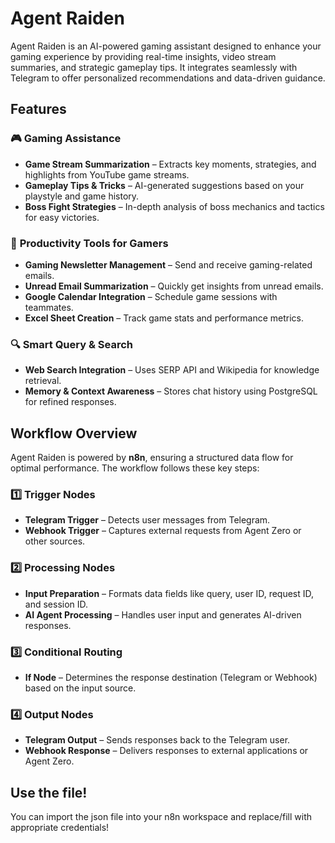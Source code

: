 # Agent Raiden

Agent Raiden is an AI-powered gaming assistant designed to enhance your gaming experience by providing real-time insights, video stream summaries, and strategic gameplay tips. It integrates seamlessly with Telegram to offer personalized recommendations and data-driven guidance.

## Features

### 🎮 **Gaming Assistance**
- **Game Stream Summarization** – Extracts key moments, strategies, and highlights from YouTube game streams.
- **Gameplay Tips & Tricks** – AI-generated suggestions based on your playstyle and game history.
- **Boss Fight Strategies** – In-depth analysis of boss mechanics and tactics for easy victories.

### 📩 **Productivity Tools for Gamers**
- **Gaming Newsletter Management** – Send and receive gaming-related emails.
- **Unread Email Summarization** – Quickly get insights from unread emails.
- **Google Calendar Integration** – Schedule game sessions with teammates.
- **Excel Sheet Creation** – Track game stats and performance metrics.

### 🔍 **Smart Query & Search**
- **Web Search Integration** – Uses SERP API and Wikipedia for knowledge retrieval.
- **Memory & Context Awareness** – Stores chat history using PostgreSQL for refined responses.

## Workflow Overview

Agent Raiden is powered by **n8n**, ensuring a structured data flow for optimal performance. The workflow follows these key steps:

### 1️⃣ **Trigger Nodes**
- **Telegram Trigger** – Detects user messages from Telegram.
- **Webhook Trigger** – Captures external requests from Agent Zero or other sources.

### 2️⃣ **Processing Nodes**
- **Input Preparation** – Formats data fields like query, user ID, request ID, and session ID.
- **AI Agent Processing** – Handles user input and generates AI-driven responses.

### 3️⃣ **Conditional Routing**
- **If Node** – Determines the response destination (Telegram or Webhook) based on the input source.

### 4️⃣ **Output Nodes**
- **Telegram Output** – Sends responses back to the Telegram user.
- **Webhook Response** – Delivers responses to external applications or Agent Zero.

## Use the file!

You can import the json file into your n8n workspace and replace/fill with appropriate credentials!

